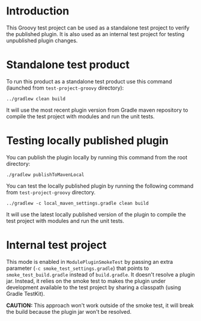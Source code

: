 Introduction
===

This Groovy test project can be used as a standalone test project to verify the published plugin.
It is also used as an internal test project for testing unpublished plugin changes.

Standalone test product
===
To run this product as a standalone test product use this command (launched from `test-project-groovy` directory):
```
../gradlew clean build
```

It will use the most recent plugin version from Gradle maven repository to compile the test project with
modules and run the unit tests.

Testing locally published plugin
===

You can publish the plugin locally by running this command from the root directory:

`./gradlew publishToMavenLocal`

You can test the locally published plugin by running the following command from `test-project-groovy` directory.

`../gradlew -c local_maven_settings.gradle clean build` 

It will use the latest locally published version of the plugin  to compile the test project with 
modules and run the unit tests.


Internal test project
===

This mode is enabled in `ModulePluginSmokeTest` by passing an extra parameter (`-c smoke_test_settings.gradle`)
that points to `smoke_test_build.gradle` instead of `build.gradle`. It doesn't resolve a plugin jar.
Instead, it relies on the smoke test to makes the plugin under development available
to the test project by sharing a classpath (using Gradle TestKit).

__CAUTION:__ This approach won't work outside of the smoke test, it will break the build because the plugin jar won't be resolved.